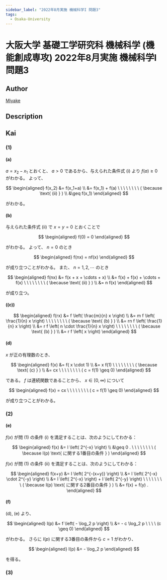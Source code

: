 ```yaml
---
sidebar_label: "2022年8月実施 機械科学I 問題3"
tags:
  - Osaka-University
---
```

# 大阪大学 基礎工学研究科 機械科学 (機能創成専攻) 2022年8月実施 機械科学I 問題3

## **Author**
[Miyake](https://miyake.github.io/exams/index.html)

## **Description**

## **Kai**
### (1)
#### (a)
$a=x_2-x_1$ とおくと、 $a \gt 0$ であるから、与えられた条件式 (i) より
$f(a) \geq 0$ がわかる。
よって、

$$
\begin{aligned}
f(x_2)
&= f(x_1+a)
\\
&= f(x_1) + f(a)
\ \ \ \ \ \ \ \ ( \because \text{ (ii) } )
\\
&\geq f(x_1)
\end{aligned}
$$

がわかる。

#### (b)
与えられた条件式 (ii) で $x=y=0$ とおくことで

$$
\begin{aligned}
f(0) = 0
\end{aligned}
$$

がわかる。
よって、 $n=0$ のとき

$$
\begin{aligned}
f(nx) = nf(x)
\end{aligned}
$$

が成り立つことがわかる。
また、 $n=1, 2, \cdots$ のとき

$$
\begin{aligned}
f(nx)
&= f(x + x + \cdots + x)
\\
&= f(x) + f(x) + \cdots + f(x)
\ \ \ \ \ \ \ \ ( \because \text{ (ii) } )
\\
&= n f(x)
\end{aligned}
$$

が成り立つ。

#### (\(c\))

$$
\begin{aligned}
f(rx)
&= f \left( \frac{m}{n} x \right)
\\
&= m f \left( \frac{1}{n} x \right)
\ \ \ \ \ \ \ \ ( \because \text{ (b) } )
\\
&= rn f \left( \frac{1}{n} x \right)
\\
&= r f \left( n \cdot \frac{1}{n} x \right)
\ \ \ \ \ \ \ \ ( \because \text{ (b) } )
\\
&= r f \left( x \right)
\end{aligned}
$$

#### (d)
$x$ が正の有理数のとき、

$$
\begin{aligned}
f(x)
&= f( x \cdot 1)
\\
&= x f(1)
\ \ \ \ \ \ \ \ ( \because \text{ (c) } )
\\
&= cx
\ \ \ \ \ \ \ \ ( c = f(1) \geq 0)
\end{aligned}
$$

である。
$f$ は連続関数であることから、
$x \in [0, \infty)$ について

$$
\begin{aligned}
f(x) = cx
\ \ \ \ \ \ \ \ ( c = f(1) \geq 0)
\end{aligned}
$$

が成り立つことがわかる。

### (2)
#### (e)
$f(x)$ が問 (1) の条件 (i) を満足することは、次のようにしてわかる：

$$
\begin{aligned}
f(x)
&= I \left( 2^{-x} \right)
\\
&\geq 0
.
\ \ \ \ \ \ \ \ ( \because I(p) \text{ に関する1番目の条件 } )
\end{aligned}
$$

$f(x)$ が問 (1) の条件 (ii) を満足することは、次のようにしてわかる：

$$
\begin{aligned}
f(x+y)
&= I \left( 2^{-(x+y)} \right)
\\
&= I \left( 2^{-x} \cdot 2^{-y} \right)
\\
&= I \left( 2^{-x} \right) + I \left( 2^{-y} \right)
\ \ \ \ \ \ \ \ ( \because I(p) \text{ に関する2番目の条件 } )
\\
&= f(x) + f(y)
.
\end{aligned}
$$

#### (f)
(d), (e) より、

$$
\begin{aligned}
I(p)
&= f \left( - \log_2 p \right)
\\
&= - c \log_2 p
\ \ \ \ (c \geq 0)
\end{aligned}
$$

がわかる。
さらに $I(p)$ に関する3番目の条件から $c=1$ がわかり、

$$
\begin{aligned}
I(p)
&= - \log_2 p
\end{aligned}
$$

を得る。

### (3)